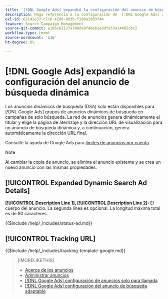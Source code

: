 ```yaml
---
title: '[!DNL Google Ads] expandió la configuración del anuncio de búsqueda dinámica'
description: Haga referencia a la configuración de  [!DNL Google Ads] anuncios dinámicos de búsqueda expandidos.
exl-id: 62142e37-c7c6-42d8-883b-f288a2903f44
feature: Search Campaign Management
source-git-commit: e16bc62127a708de8f4deb1eddfa53a14405cbc2
workflow-type: tm+mt
source-wordcount: '116'
ht-degree: 0%

---
```


# [!DNL Google Ads] expandió la configuración del anuncio de búsqueda dinámica

Los anuncios dinámicos de búsqueda (DSA) solo están disponibles para [!DNL Google Ads] grupos de anuncios dinámicos de búsqueda en campañas de solo búsqueda. La red de anuncios genera dinámicamente el titular y elige la página de aterrizaje y la dirección URL de visualización para un anuncio de búsqueda dinámica y, a continuación, genera automáticamente la dirección URL final.

Consulte la ayuda de Google Ads para [límites de anuncios por cuenta](https://support.google.com/google-ads/answer/6372658?hl=en).

>[!NOTE]
>
>Al cambiar la copia de anuncio, se elimina el anuncio existente y se crea un nuevo anuncio con las mismas propiedades.

## [!UICONTROL Expanded Dynamic Search Ad Details]

**[!UICONTROL Description Line 1], [!UICONTROL Description Line 2]:** El cuerpo del anuncio. La segunda línea es opcional. La longitud máxima total es de 80 caracteres.

<!-- **[!UICONTROL Status]:** -->

{{$include /help/_includes/status-ad.md}}

## [!UICONTROL Tracking URL]

<!-- **[!UICONTROL Tracking Template]:** -->

{{$include /help/_includes/tracking-template-google.md}}

>[!MORELIKETHIS]
>
>* [Acerca de los anuncios](ad-about.md)
>* [Administrar anuncios](ad-manage.md)
>* [[!DNL Google Ads] configuración de anuncios solo para llamada](ad-settings-google-call.md)
>* [[!DNL Google Ads] configuración del anuncio de búsqueda adaptable](ad-settings-google-rsa.md)
